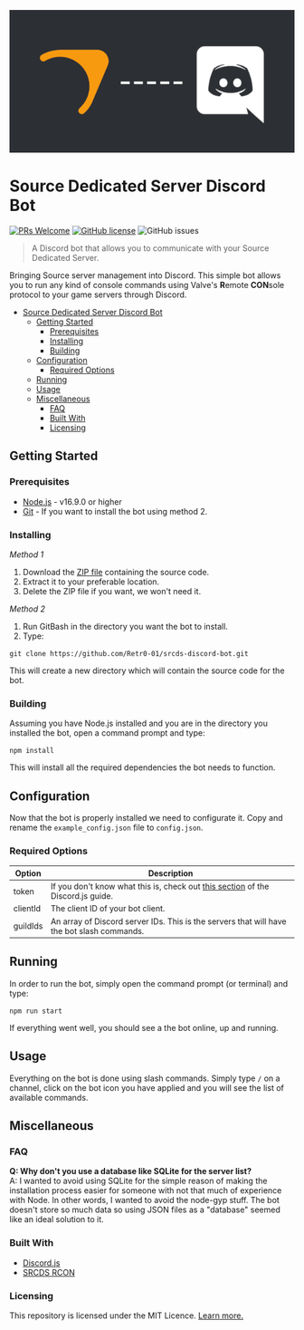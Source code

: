 <p align="center">
  <img src="./assets/images/srcds-bot-banner-smaller.png" title="SRCDS Discord Bot">
</p>

# Source Dedicated Server Discord Bot  
[![PRs Welcome](https://img.shields.io/badge/PRs-welcome-brightgreen.svg?style=flat-square)](http://makeapullrequest.com)
[![GitHub license](https://img.shields.io/badge/license-MIT-blue.svg?style=flat-square)](https://github.com/Retr0-01/srcds-discord-bot/blob/main/LICENCE.md)
![GitHub issues](https://img.shields.io/github/issues/Retr0-01/srcds-discord-bot?style=flat-square)
> A Discord bot that allows you to communicate with your Source Dedicated Server.

Bringing Source server management into Discord. This simple bot allows you to run any kind of console commands using Valve's **R**emote **CON**sole protocol to your game servers through Discord.  

- [Source Dedicated Server Discord Bot](#source-dedicated-server-discord-bot)
  - [Getting Started](#getting-started)
    - [Prerequisites](#prerequisites)
    - [Installing](#installing)
    - [Building](#building)
  - [Configuration](#configuration)
    - [Required Options](#required-options)
  - [Running](#running)
  - [Usage](#usage)
  - [Miscellaneous](#miscellaneous)
    - [FAQ](#faq)
    - [Built With](#built-with)
    - [Licensing](#licensing)

## Getting Started

### Prerequisites
* [Node.js](https://nodejs.org/en/download/) - v16.9.0 or higher
* [Git](https://git-scm.com/) - If you want to install the bot using method 2.

### Installing
*Method 1*
1. Download the [ZIP file](https://github.com/Retr0-01/srcds-discord-bot/archive/main.zip) containing the source code.
1. Extract it to your preferable location.
1. Delete the ZIP file if you want, we won't need it.

*Method 2*
1. Run GitBash in the directory you want the bot to install.
2. Type:
```batch
git clone https://github.com/Retr0-01/srcds-discord-bot.git
```
This will create a new directory which will contain the source code for the bot.

### Building
Assuming you have Node.js installed and you are in the directory you installed the bot, open a command prompt and type:
```batch
npm install
```
This will install all the required dependencies the bot needs to function.

## Configuration
Now that the bot is properly installed we need to configurate it. Copy and rename the `example_config.json` file to `config.json`.

### Required Options
Option | Description
------------ | -------------
token | If you don't know what this is, check out [this section](https://discordjs.guide/preparations/setting-up-a-bot-application.html) of the Discord.js guide.
clientId | The client ID of your bot client.
guildIds | An array of Discord server IDs. This is the servers that will have the bot slash commands.

## Running
In order to run the bot, simply open the command prompt (or terminal) and type:
```batch
npm run start
```
If everything went well, you should see a the bot online, up and running.

## Usage
Everything on the bot is done using slash commands. Simply type `/` on a channel, click on the bot icon you have applied and you will see the list of available commands.

## Miscellaneous

### FAQ
**Q: Why don't you use a database like SQLite for the server list?**  
A: I wanted to avoid using SQLite for the simple reason of making the installation process easier for someone with not that much of experience with Node. In other words, I wanted to avoid the node-gyp stuff. The bot doesn't store so much data so using JSON files as a "database" seemed like an ideal solution to it.  

### Built With
* [Discord.js](https://www.npmjs.com/package/discord.js)
* [SRCDS RCON](https://www.npmjs.com/package/srcds-rcon)

### Licensing
This repository is licensed under the MIT Licence. [Learn more.](https://github.com/Retr0-01/srcds-discord-bot/blob/main/LICENCE.md)
